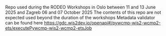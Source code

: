 Repo used during the RODEO Workshops in 
Oslo between 11 and 13 June 2025 and Zagreb 06 and 07 October 2025
The contents of this repo are not expected used beyond the duration of the workshops
Metadata validator can be found here
https://gdc.wis2dev.io/openapi#/pywcmp-wis2-wcmp2-ets/executePywcmp-wis2-wcmp2-etsJob
